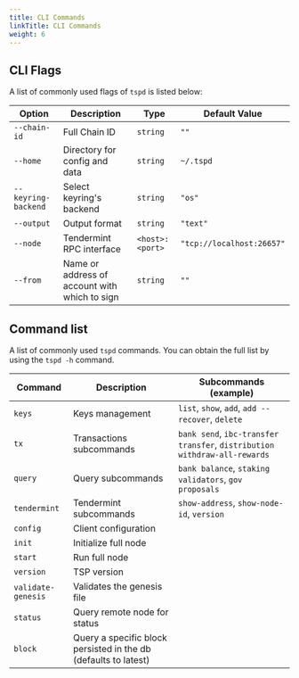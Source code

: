 ```yaml
---
title: CLI Commands
linkTitle: CLI Commands
weight: 6
---
```


## CLI Flags

A list of commonly used flags of `tspd` is listed below:

| Option | Description | Type | Default Value |
| --- | --- | --- | --- |
| `--chain-id` | Full Chain ID | `string` | `""` |
| `--home` | Directory for config and data | `string` | `~/.tspd` |
| `--keyring-backend` | Select keyring's backend | `string` | `"os"` |
| `--output` | Output format | `string` | `"text"` |
| `--node` | Tendermint RPC interface | `<host>:<port>` | `"tcp://localhost:26657"` |
| `--from` | Name or address of account with which to sign | `string` | `""` |

## Command list

A list of commonly used `tspd` commands. You can obtain the full list by using the `tspd -h` command.

| Command | Description | Subcommands (example) |
| --- | --- | --- |
| `keys` | Keys management | `list`, `show`, `add`, `add --recover`, `delete` |
| `tx` | Transactions subcommands | `bank send`, `ibc-transfer transfer`, `distribution withdraw-all-rewards` |
| `query` | Query subcommands | `bank balance`, `staking validators`, `gov proposals` |
| `tendermint` | Tendermint subcommands | `show-address`, `show-node-id`, `version` |
| `config` | Client configuration |     |
| `init` | Initialize full node |     |
| `start` | Run full node |     |
| `version` | TSP version |     |
| `validate-genesis` | Validates the genesis file |     |
| `status` | Query remote node for status |     |
| `block` | Query a specific block persisted in the db (defaults to latest) |     |